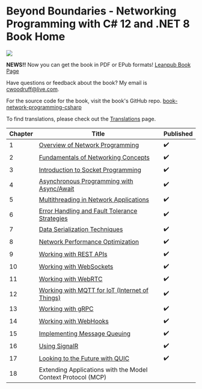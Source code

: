 # Beyond Boundaries - Networking Programming with C# 12 and .NET 8 Book Home

![](http://woodruff.dev/wp-content/uploads/2024/03/networkheader.png)

**NEWS!!** Now you can get the book in PDF or EPub formats! [Leanpub Book Page](https://leanpub.com/csharp-networking)

Have questions or feedback about the book? My email is [cwoodruff@live.com](mailto:cwoodruff@live.com).

For the source code for the book, visit the book's GitHub repo. [book-network-programming-csharp
](https://github.com/cwoodruff/book-network-programming-csharp)

To find translations, please check out the [Translations](./Translations.md) page.

| Chapter | Title                                                                      | Published |
|---------|----------------------------------------------------------------------------|-----------|
| 1       | [Overview of Network Programming](./Chapter01/chapter01.md)                | ✔️        |
| 2       | [Fundamentals of Networking Concepts](./Chapter02/chapter02.md)            | ✔️        |
| 3       | [Introduction to Socket Programming](./Chapter03/chapter03.md)             | ✔️        |
| 4       | [Asynchronous Programming with Async/Await](./Chapter04/chapter04.md)      | ✔️        |
| 5       | [Multithreading in Network Applications](./Chapter05/chapter05.md)         | ✔️        |
| 6       | [Error Handling and Fault Tolerance Strategies](./Chapter06/Chapter06.md)  | ✔️        |
| 7       | [Data Serialization Techniques](./Chapter07/Chapter07.md)                  | ✔️        |
| 8       | [Network Performance Optimization](./Chapter08/Chapter08.md)               | ✔️        |
| 9       | [Working with REST APIs](./Chapter09/chapter09.md)                         | ✔️        |
| 10      | [Working with WebSockets](./Chapter10/chapter10.md)                        | ✔️        |
| 11      | [Working with WebRTC](./Chapter11/chapter11.md)                            | ✔️        |
| 12      | [Working with MQTT for IoT (Internet of Things)](./Chapter12/chapter12.md) | ✔️        |
| 13      | [Working with gRPC](./Chapter13/chapter13.md)                              | ✔️        |
| 14      | [Working with WebHooks](./Chapter14/chapter14.md)                          | ✔️        |
| 15      | [Implementing Message Queuing](./Chapter15/chapter15.md)                   | ✔️        |
| 16      | [Using SignalR](./Chapter16/chapter16.md)                                  | ✔️        |
| 17      | [Looking to the Future with QUIC](./Chapter17/chapter17.md)                | ✔️        |
| 18      | Extending Applications with the Model Context Protocol (MCP) | ️       |